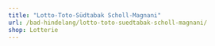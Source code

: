 ```yaml
---
title: "Lotto-Toto-Südtabak Scholl-Magnani"
url: /bad-hindelang/lotto-toto-suedtabak-scholl-magnani/
shop: Lotterie
---
```

